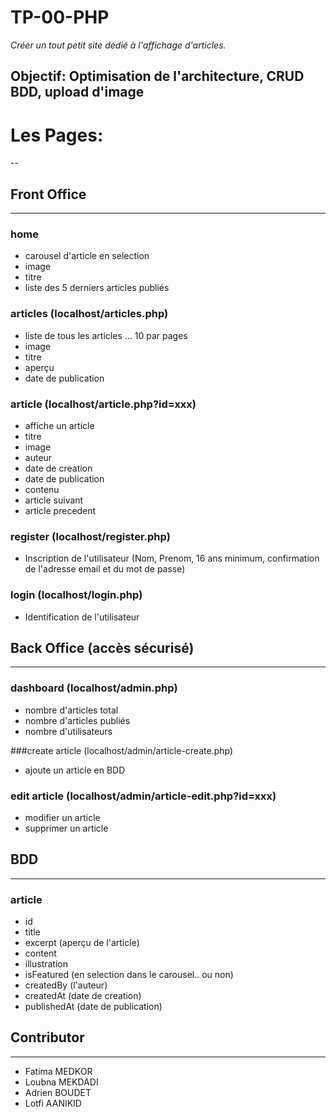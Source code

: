 # TP-00-PHP
*Créer un tout petit site dédié à l'affichage d'articles.*

## Objectif: Optimisation de l'architecture, CRUD BDD, upload d'image



# Les Pages:
--

## Front Office
---

### home
   - carousel d'article en selection
   - image 
   - titre
   - liste des 5 derniers articles publiés

### articles (localhost/articles.php)
   - liste de tous les articles ... 10 par pages
   - image 
   - titre
   - aperçu
   - date de publication

### article (localhost/article.php?id=xxx)
   - affiche un article
   - titre
   - image
   - auteur 
   - date de creation 
   - date de publication 
   - contenu
   - article suivant
   - article precedent

### register (localhost/register.php)
   - Inscription de l'utilisateur (Nom, Prenom, 16 ans minimum, confirmation de l'adresse email et du mot de passe)

### login (localhost/login.php)
   - Identification de l'utilisateur


## Back Office  (accès sécurisé)
---

### dashboard  (localhost/admin.php)
   - nombre d'articles total
   - nombre d'articles publiés
   - nombre d'utilisateurs

###create article (localhost/admin/article-create.php)
   - ajoute un article en BDD

### edit article (localhost/admin/article-edit.php?id=xxx)
   - modifier un article 
   - supprimer un article

## BDD
---

### article
- id
- title
- excerpt (aperçu de l'article)
- content
- illustration
- isFeatured (en selection dans le carousel.. ou non)
- createdBy (l'auteur)
- createdAt (date de creation)
- publishedAt (date de publication)

## Contributor
---
 - Fatima MEDKOR
 - Loubna MEKDADI
 - Adrien BOUDET
 - Lotfi AANIKID
